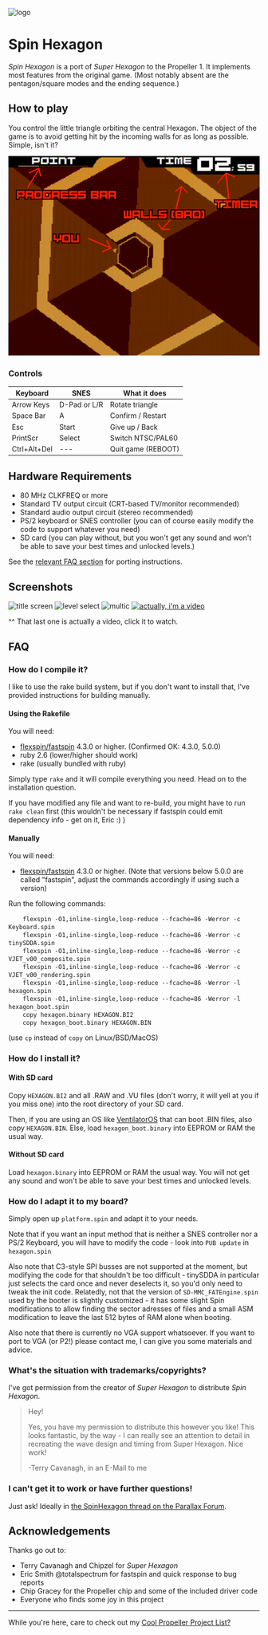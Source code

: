 ![logo](logo.gif)

Spin Hexagon
============

_Spin Hexagon_ is a port of _Super Hexagon_ to the Propeller 1. It implements most features from the original game.
(Most notably absent are the pentagon/square modes and the ending sequence.)

## How to play
You control the little triangle orbiting the central Hexagon.
The object of the game is to avoid getting hit by the incoming walls for as long as possible. Simple, isn't it?

![How to play](screenshot/help.png)

### Controls

|  Keyboard  |    SNES    |   What it does   |
|------------|------------|------------------|
| Arrow Keys |D-Pad or L/R|Rotate triangle   |
| Space Bar  |     A      |Confirm / Restart |
|    Esc     |   Start    |Give up / Back    |
|  PrintScr  |   Select   |Switch NTSC/PAL60 |
|Ctrl+Alt+Del|    ---     |Quit game (REBOOT)|

## Hardware Requirements
 - 80 MHz CLKFREQ or more
 - Standard TV output circuit (CRT-based TV/monitor recommended)
 - Standard audio output circuit (stereo recommended)
 - PS/2 keyboard or SNES controller (you can of course easily modify the code to support whatever you need)
 - SD card (you can play without, but you won't get any sound and won't be able to save your best times and unlocked levels.)

See the [relevant FAQ section](#how-do-i-adapt-it-to-my-board) for porting instructions.

## Screenshots
![title screen](screenshot/title.png)
![level select](screenshot/levelselect.png)
![multic](screenshot/multic.png)
[![actually, i'm a video](http://img.youtube.com/vi/El4ShnSk5Mg/0.jpg)](http://www.youtube.com/watch?v=El4ShnSk5Mg "Video")

^^ That last one is actually a video, click it to watch.

## FAQ
### How do I compile it?
I like to use the rake build system, but if you don't want to install that, I've provided instructions for building manually.
#### Using the Rakefile
You will need:
 - [flexspin/fastspin](https://github.com/totalspectrum/spin2cpp/releases) 4.3.0 or higher. (Confirmed OK: 4.3.0, 5.0.0)
 - ruby 2.6 (lower/higher should work)
 - rake (usually bundled with ruby)

Simply type `rake` and it will compile everything you need. Head on to the installation question. 

If you have modified any file and want to re-build, you might have to run `rake clean` first (this wouldn't be necessary if fastspin could emit dependency info - get on it, Eric :) )
#### Manually
You will need:
 - [flexspin/fastspin](https://github.com/totalspectrum/spin2cpp/releases) 4.3.0 or higher. (Note that versions below 5.0.0 are called "fastspin", adjust the commands accordingly if using such a version)

Run the following commands:
```batch
    flexspin -O1,inline-single,loop-reduce --fcache=86 -Werror -c Keyboard.spin
    flexspin -O1,inline-single,loop-reduce --fcache=86 -Werror -c tinySDDA.spin
    flexspin -O1,inline-single,loop-reduce --fcache=86 -Werror -c VJET_v00_composite.spin
    flexspin -O1,inline-single,loop-reduce --fcache=86 -Werror -c VJET_v00_rendering.spin
    flexspin -O1,inline-single,loop-reduce --fcache=86 -Werror -l hexagon.spin
    flexspin -O1,inline-single,loop-reduce --fcache=86 -Werror -l hexagon_boot.spin
    copy hexagon.binary HEXAGON.BI2
    copy hexagon_boot.binary HEXAGON.BIN
```
(use `cp` instead of `copy` on Linux/BSD/MacOS)

### How do I install it?

#### With SD card
Copy `HEXAGON.BI2` and all .RAW and .VU files (don't worry, it will yell at you if you miss one) into the root directory of your SD card.

Then, if you are using an OS like [VentilatorOS](https://gitlab.com/irqsome/ventilator-os) that can boot .BIN files, also copy `HEXAGON.BIN`. Else, load `hexagon_boot.binary` into EEPROM or RAM the usual way.

#### Without SD card
Load `hexagon.binary` into EEPROM or RAM the usual way. You will not get any sound and won't be able to save your best times and unlocked levels.

### How do I adapt it to my board?
Simply open up `platform.spin` and adapt it to your needs.

Note that if you want an input method that is neither a SNES controller nor a PS/2 Keyboard, you will have to modify the code - look into `PUB update` in `hexagon.spin`

Also note that C3-style SPI busses are not supported at the moment, but modifying the code for that shouldn't be too difficult - tinySDDA in particular just selects the card once and never deselects it, so you'd only need to tweak the init code. Relatedly, not that the version of `SD-MMC_FATEngine.spin` used by the booter is slightly customized - it has some slight Spin modifications to allow finding the sector adresses of files and a small ASM modification to leave the last 512 bytes of RAM alone when booting.

Also note that there is currently no VGA support whatsoever.
If you want to port to VGA (or P2!) please contact me, I can give you some materials and advice.

### What's the situation with trademarks/copyrights?
I've got permission from the creator of _Super Hexagon_ to distribute _Spin Hexagon_.
> Hey!
> 
> Yes, you have my permission to distribute this however you like! This looks fantastic, by the way - I can really see an attention to detail in recreating the wave design and timing from Super Hexagon. Nice work!
> 
> -Terry Cavanagh, in an E-Mail to me 

### I can't get it to work or have further questions!
Just ask! Ideally in [the SpinHexagon thread on the Parallax Forum](https://forums.parallax.com/discussion/171980/new-p1-game-spin-hexagon).

## Acknowledgements
Thanks go out to:
 - Terry Cavanagh and Chipzel for _Super Hexagon_
 - Eric Smith @totalspectrum for fastspin and quick response to bug reports
 - Chip Gracey for the Propeller chip and some of the included driver code
 - Everyone who finds some joy in this project

---
While you're here, care to check out my [Cool Propeller Project List?](https://gitlab.com/Wuerfel_21/coolpropellerprojectlist/-/blob/master/README.md)
